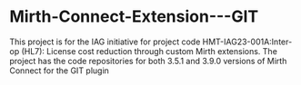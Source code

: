 # Mirth-Connect-Extension---GIT
This project is for the IAG initiative for project code HMT-IAG23-001A:Inter-op (HL7): License cost reduction through custom Mirth extensions. The project has the code repositories for both 3.5.1 and 3.9.0 versions of Mirth Connect for the GIT plugin
